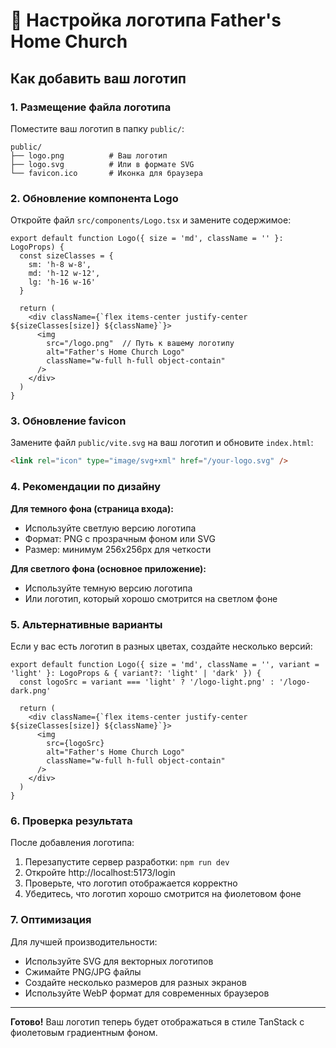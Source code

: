 # 🎨 Настройка логотипа Father's Home Church

## Как добавить ваш логотип

### 1. Размещение файла логотипа

Поместите ваш логотип в папку `public/`:
```
public/
├── logo.png          # Ваш логотип
├── logo.svg          # Или в формате SVG
└── favicon.ico       # Иконка для браузера
```

### 2. Обновление компонента Logo

Откройте файл `src/components/Logo.tsx` и замените содержимое:

```tsx
export default function Logo({ size = 'md', className = '' }: LogoProps) {
  const sizeClasses = {
    sm: 'h-8 w-8',
    md: 'h-12 w-12', 
    lg: 'h-16 w-16'
  }

  return (
    <div className={`flex items-center justify-center ${sizeClasses[size]} ${className}`}>
      <img 
        src="/logo.png"  // Путь к вашему логотипу
        alt="Father's Home Church Logo" 
        className="w-full h-full object-contain"
      />
    </div>
  )
}
```

### 3. Обновление favicon

Замените файл `public/vite.svg` на ваш логотип и обновите `index.html`:

```html
<link rel="icon" type="image/svg+xml" href="/your-logo.svg" />
```

### 4. Рекомендации по дизайну

**Для темного фона (страница входа):**
- Используйте светлую версию логотипа
- Формат: PNG с прозрачным фоном или SVG
- Размер: минимум 256x256px для четкости

**Для светлого фона (основное приложение):**
- Используйте темную версию логотипа
- Или логотип, который хорошо смотрится на светлом фоне

### 5. Альтернативные варианты

Если у вас есть логотип в разных цветах, создайте несколько версий:

```tsx
export default function Logo({ size = 'md', className = '', variant = 'light' }: LogoProps & { variant?: 'light' | 'dark' }) {
  const logoSrc = variant === 'light' ? '/logo-light.png' : '/logo-dark.png'
  
  return (
    <div className={`flex items-center justify-center ${sizeClasses[size]} ${className}`}>
      <img 
        src={logoSrc}
        alt="Father's Home Church Logo" 
        className="w-full h-full object-contain"
      />
    </div>
  )
}
```

### 6. Проверка результата

После добавления логотипа:

1. Перезапустите сервер разработки: `npm run dev`
2. Откройте http://localhost:5173/login
3. Проверьте, что логотип отображается корректно
4. Убедитесь, что логотип хорошо смотрится на фиолетовом фоне

### 7. Оптимизация

Для лучшей производительности:

- Используйте SVG для векторных логотипов
- Сжимайте PNG/JPG файлы
- Создайте несколько размеров для разных экранов
- Используйте WebP формат для современных браузеров

---

**Готово!** Ваш логотип теперь будет отображаться в стиле TanStack с фиолетовым градиентным фоном.

